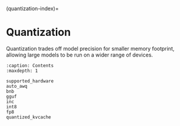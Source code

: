 (quantization-index)=

# Quantization

Quantization trades off model precision for smaller memory footprint, allowing large models to be run on a wider range of devices.

```{toctree}
:caption: Contents
:maxdepth: 1

supported_hardware
auto_awq
bnb
gguf
inc
int8
fp8
quantized_kvcache
```

